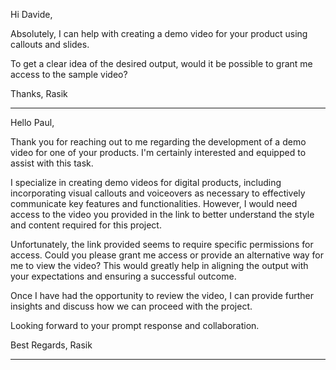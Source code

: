 
Hi Davide,

Absolutely, I can help with creating a demo video for your product using callouts and slides.

To get a clear idea of the desired output, would it be possible to grant me access to the sample video?

Thanks, Rasik

---

Hello Paul,

Thank you for reaching out to me regarding the development of a demo video for one of your products. I'm certainly interested and equipped to assist with this task.

I specialize in creating demo videos for digital products, including incorporating visual callouts and voiceovers as necessary to effectively communicate key features and functionalities. However, I would need access to the video you provided in the link to better understand the style and content required for this project.

Unfortunately, the link provided seems to require specific permissions for access. Could you please grant me access or provide an alternative way for me to view the video? This would greatly help in aligning the output with your expectations and ensuring a successful outcome.

Once I have had the opportunity to review the video, I can provide further insights and discuss how we can proceed with the project.

Looking forward to your prompt response and collaboration.

Best Regards, 
Rasik


---

